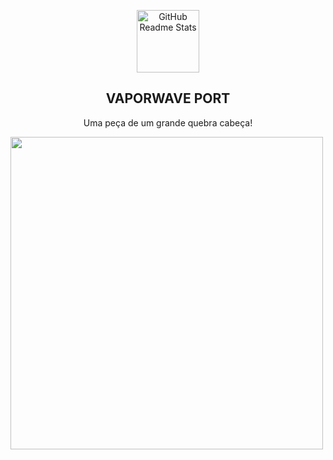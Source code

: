 <p align="center">
 <img width="100px" src="https://i.pinimg.com/originals/62/e3/c7/62e3c7dedfd5a241d4a2aceeab224586.gif" align="center" alt="GitHub Readme Stats" />
 <h2 align="center">VAPORWAVE PORT</h2>
 <p align="center">Uma peça de um grande quebra cabeça!</p>


<img witdh="400px" height="500px" src="https://media1.giphy.com/media/vPGs4RBNX110moyrz8/giphy.gif" align="center"/>

